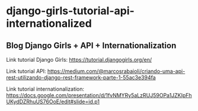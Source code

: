 # django-girls-tutorial-api-internationalized

## Blog Django Girls + API + Internationalization

Link tutorial Django Girls: https://tutorial.djangogirls.org/en/

Link tutorial API: https://medium.com/@marcosrabaioli/criando-uma-api-rest-utilizando-django-rest-framework-parte-1-55ac3e394fa

Link tutorial internationalization: https://docs.google.com/presentation/d/1fvNMYRy5aLzRUJ59OPa1JZKIpFhUKydDZRhuUS76OoE/edit#slide=id.p1
